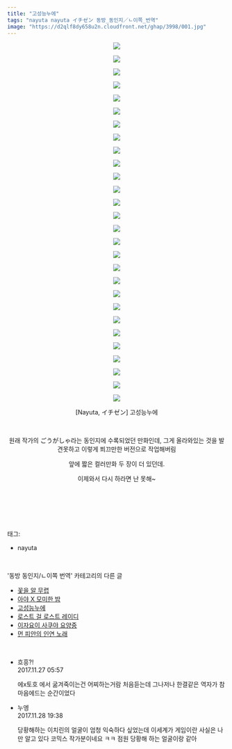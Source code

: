 ```yaml
---
title: "고성능누에"
tags: "nayuta nayuta イチゼン 동방_동인지／ㄴ이쪽_번역"
image: "https://d2qlf8dy658u2n.cloudfront.net/ghap/3998/001.jpg"
---
```

<div class="article">
<p style="text-align: center; clear: none; float: none;"><img src="{{ site.imgserver12 }}/ghap/3998/001.jpg"/></p>
<p style="text-align: center; clear: none; float: none;"><img src="{{ site.imgserver12 }}/ghap/3998/002.jpg"/></p>
<p style="text-align: center; clear: none; float: none;"><img src="{{ site.imgserver12 }}/ghap/3998/003.jpg"/></p>
<p style="text-align: center; clear: none; float: none;"><img src="{{ site.imgserver12 }}/ghap/3998/004.jpg"/></p>
<p style="text-align: center; clear: none; float: none;"><img src="{{ site.imgserver12 }}/ghap/3998/005.jpg"/></p>
<p style="text-align: center; clear: none; float: none;"><img src="{{ site.imgserver12 }}/ghap/3998/006.jpg"/></p>
<p style="text-align: center; clear: none; float: none;"><img src="{{ site.imgserver12 }}/ghap/3998/007.jpg"/></p>
<p style="text-align: center; clear: none; float: none;"><img src="{{ site.imgserver12 }}/ghap/3998/008.jpg"/></p>
<p style="text-align: center; clear: none; float: none;"><img src="{{ site.imgserver12 }}/ghap/3998/009.jpg"/></p>
<p style="text-align: center; clear: none; float: none;"><img src="{{ site.imgserver12 }}/ghap/3998/010.jpg"/></p>
<p style="text-align: center; clear: none; float: none;"><img src="{{ site.imgserver12 }}/ghap/3998/011.jpg"/></p>
<p style="text-align: center; clear: none; float: none;"><img src="{{ site.imgserver12 }}/ghap/3998/012.jpg"/></p>
<p style="text-align: center; clear: none; float: none;"><img src="{{ site.imgserver12 }}/ghap/3998/013.jpg"/></p>
<p style="text-align: center; clear: none; float: none;"><img src="{{ site.imgserver12 }}/ghap/3998/014.jpg"/></p>
<p style="text-align: center; clear: none; float: none;"><img src="{{ site.imgserver12 }}/ghap/3998/015.jpg"/></p>
<p style="text-align: center; clear: none; float: none;"><img src="{{ site.imgserver12 }}/ghap/3998/016.jpg"/></p>
<p style="text-align: center; clear: none; float: none;"><img src="{{ site.imgserver12 }}/ghap/3998/017.jpg"/></p>
<p style="text-align: center; clear: none; float: none;"><img src="{{ site.imgserver12 }}/ghap/3998/018.jpg"/></p>
<p style="text-align: center; clear: none; float: none;"><img src="{{ site.imgserver12 }}/ghap/3998/019.jpg"/></p>
<p style="text-align: center; clear: none; float: none;"><img src="{{ site.imgserver12 }}/ghap/3998/020.jpg"/></p>
<p style="text-align: center; clear: none; float: none;"><img src="{{ site.imgserver12 }}/ghap/3998/021.jpg"/></p>
<p style="text-align: center; clear: none; float: none;"><img src="{{ site.imgserver12 }}/ghap/3998/022.jpg"/></p>
<p style="text-align: center; clear: none; float: none;"><img src="{{ site.imgserver12 }}/ghap/3998/023.jpg"/></p>
<p style="text-align: center; clear: none; float: none;"><img src="{{ site.imgserver12 }}/ghap/3998/024.jpg"/></p>
<p style="text-align: center; clear: none; float: none;"><img src="{{ site.imgserver12 }}/ghap/3998/025.jpg"/></p>
<p style="text-align: center; clear: none; float: none;"><img src="{{ site.imgserver12 }}/ghap/3998/026.jpg"/></p>
<p style="text-align: center; clear: none; float: none;"><img src="{{ site.imgserver12 }}/ghap/3998/027.jpg"/></p>
<p style="text-align: center; clear: none; float: none;"><img src="{{ site.imgserver12 }}/ghap/3998/028.jpg"/></p>
<p style="text-align: center; clear: none; float: none;">[Nayuta, イチゼン] 고성능누에</p>
<p style="text-align: center; clear: none; float: none;"><br/></p>
<p style="text-align: center; clear: none; float: none;">원래 작가의 ごうがしゃ라는 동인지에 수록되었던 만화인데, 그게 올라와있는 것을 발견못하고 이렇게 쬐끄만한 버전으로 작업해버림</p>
<p style="text-align: center; clear: none; float: none;">앞에 짧은 컬러만화 두 장이 더 있던데.</p>
<p style="text-align: center; clear: none; float: none;">이제와서 다시 하라면 난 못해~</p>
<p><br/></p>
<p><br/></p>
</div><br/>
<div class="tagTrail">
<p>태그: </p>
<ul>
<li>nayuta</li>
</ul>
</div><br/>
<div class="another">
<p>'동방 동인지/ㄴ이쪽 번역' 카테고리의 다른 글</p>
<ul>
<li><a href="/ghap_4032">꽃을 알 무렵</a></li>
<li><a href="/ghap_4026">아야 X 모미한 밤</a></li>
<li><a href="/ghap_3998">고성능누에</a></li>
<li><a href="/ghap_3958">로스트 걸 로스트 레이디</a></li>
<li><a href="/ghap_3951">이자요이 사쿠야 요양중</a></li>
<li><a href="/ghap_3939">먼 피안의 인연 노래</a></li>
</ul>
</div><br/>
<div class="cb_module cb_fluid">
<div class="cb_wrt cb_profile">
<div class="comment">
<ul>
<li class="cb_thumb_off" id="comment15138169">
<div class="cb_comment_area">
<div class="cb_info_area">
<div class="cb_section">
<span class="cb_nick_name">흐흥?!</span>
</div>
<div class="cb_section">
<span class="cb_date">2017.11.27 05:57 </span>
</div>
</div>
<div class="cb_dsc_comment">
<p class="cb_dsc">
											에x토호 에서 굶겨죽이는건 어찌하는거람 처음듣는데 그나저나 한결같은 역자가 참 마음에드는 순간이었다
										</p>
</div>
</div></li>
<li class="cb_thumb_off" id="comment15140048">
<div class="cb_comment_area">
<div class="cb_info_area">
<div class="cb_section">
<span class="cb_nick_name">누엥</span>
</div>
<div class="cb_section">
<span class="cb_date">2017.11.28 19:38 </span>
</div>
</div>
<div class="cb_dsc_comment">
<p class="cb_dsc">
											당황해하는 이치린의 얼굴이 엄청 익숙하다 싶었는데 이세계가 게임이란 사실은 나만 알고 있다 코믹스 작가분이네요 ㅋㅋ 점원 당황해 하는 얼굴이랑 같아
										</p>
</div>
</div></li>
</ul>
</div>
</div><!-- commentList close -->
</div><br/>
